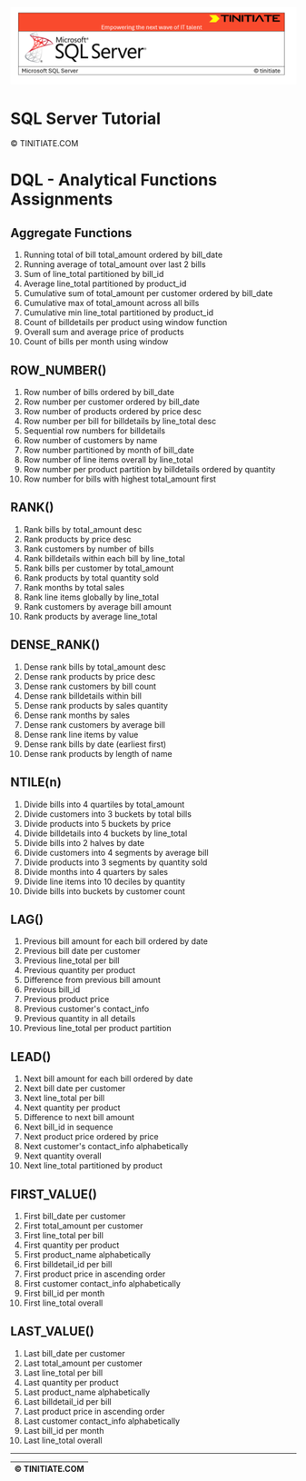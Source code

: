 ![SQL Server Tinitiate Image](../../../sqlserver-sql/sqlserver.png)

# SQL Server Tutorial

&copy; TINITIATE.COM

# DQL - Analytical Functions Assignments

## Aggregate Functions
1. Running total of bill total_amount ordered by bill_date
2. Running average of total_amount over last 2 bills
3. Sum of line_total partitioned by bill_id
4. Average line_total partitioned by product_id
5. Cumulative sum of total_amount per customer ordered by bill_date
6. Cumulative max of total_amount across all bills
7. Cumulative min line_total partitioned by product_id
8. Count of billdetails per product using window function
9. Overall sum and average price of products
10. Count of bills per month using window

## ROW_NUMBER()
1. Row number of bills ordered by bill_date
2. Row number per customer ordered by bill_date
3. Row number of products ordered by price desc
4. Row number per bill for billdetails by line_total desc
5. Sequential row numbers for billdetails
6. Row number of customers by name
7. Row number partitioned by month of bill_date
8. Row number of line items overall by line_total
9. Row number per product partition by billdetails ordered by quantity
10. Row number for bills with highest total_amount first

## RANK()
1. Rank bills by total_amount desc
2. Rank products by price desc
3. Rank customers by number of bills
4. Rank billdetails within each bill by line_total
5. Rank bills per customer by total_amount
6. Rank products by total quantity sold
7. Rank months by total sales
8. Rank line items globally by line_total
9. Rank customers by average bill amount
10. Rank products by average line_total

## DENSE_RANK()
1. Dense rank bills by total_amount desc
2. Dense rank products by price desc
3. Dense rank customers by bill count
4. Dense rank billdetails within bill
5. Dense rank products by sales quantity
6. Dense rank months by sales
7. Dense rank customers by average bill
8. Dense rank line items by value
9. Dense rank bills by date (earliest first)
10. Dense rank products by length of name

## NTILE(n)
1. Divide bills into 4 quartiles by total_amount
2. Divide customers into 3 buckets by total bills
3. Divide products into 5 buckets by price
4. Divide billdetails into 4 buckets by line_total
5. Divide bills into 2 halves by date
6. Divide customers into 4 segments by average bill
7. Divide products into 3 segments by quantity sold
8. Divide months into 4 quarters by sales
9. Divide line items into 10 deciles by quantity
10. Divide bills into buckets by customer count

## LAG()
1. Previous bill amount for each bill ordered by date
2. Previous bill date per customer
3. Previous line_total per bill
4. Previous quantity per product
5. Difference from previous bill amount
6. Previous bill_id
7. Previous product price
8. Previous customer's contact_info
9. Previous quantity in all details
10. Previous line_total per product partition

## LEAD()
1. Next bill amount for each bill ordered by date
2. Next bill date per customer
3. Next line_total per bill
4. Next quantity per product
5. Difference to next bill amount
6. Next bill_id in sequence
7. Next product price ordered by price
8. Next customer's contact_info alphabetically
9. Next quantity overall
10. Next line_total partitioned by product

## FIRST_VALUE()
1. First bill_date per customer
2. First total_amount per customer
3. First line_total per bill
4. First quantity per product
5. First product_name alphabetically
6. First billdetail_id per bill
7. First product price in ascending order
8. First customer contact_info alphabetically
9. First bill_id per month
10. First line_total overall

## LAST_VALUE()
1. Last bill_date per customer
2. Last total_amount per customer
3. Last line_total per bill
4. Last quantity per product
5. Last product_name alphabetically
6. Last billdetail_id per bill
7. Last product price in ascending order
8. Last customer contact_info alphabetically
9. Last bill_id per month
10. Last line_total overall

***
| &copy; TINITIATE.COM |
|----------------------|
